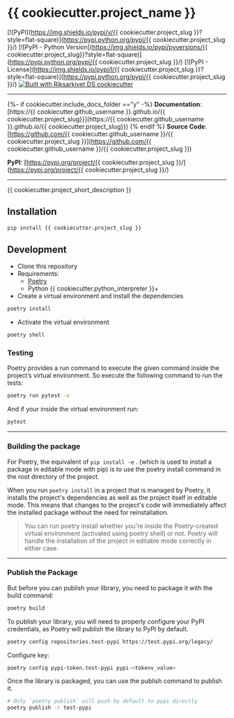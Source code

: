 # {{ cookiecutter.project_name }}

[![PyPI](https://img.shields.io/pypi/v/{{ cookiecutter.project_slug }}?style=flat-square)](https://pypi.python.org/pypi/{{ cookiecutter.project_slug }}/)
[![PyPI - Python Version](https://img.shields.io/pypi/pyversions/{{ cookiecutter.project_slug}}?style=flat-square)](https://pypi.python.org/pypi/{{ cookiecutter.project_slug }}/)
[![PyPI - License](https://img.shields.io/pypi/l/{{ cookiecutter.project_slug }}?style=flat-square)](https://pypi.python.org/pypi/{{ cookiecutter.project_slug }}/)
[![Built with Riksarkivet DS cookiecutter](https://img.shields.io/badge/built%20with-Cookiecutter%20Django-ff69b4.svg?logo=cookiecutter)](https://github.com/Swedish-National-Archives-AI-lab/package_cookiecutter)

---

{%- if cookiecutter.include_docs_folder =="y" -%}
**Documentation**: [https://{{ cookiecutter.github_username }}.github.io/{{ cookiecutter.project_slug}}](https://{{ cookiecutter.github_username }}.github.io/{{ cookiecutter.project_slug}})
{% endif %}
**Source Code**: [https://github.com/{{ cookiecutter.github_username }}/{{ cookiecutter.project_slug }}](https://github.com/{{ cookiecutter.github_username }}/{{ cookiecutter.project_slug }})

**PyPI**: [https://pypi.org/project/{{ cookiecutter.project_slug }}/](https://pypi.org/project/{{ cookiecutter.project_slug }}/)

---

{{ cookiecutter.project_short_description }}

## Installation

```sh
pip install {{ cookiecutter.project_slug }}
```

## Development

- Clone this repository
- Requirements:
  - [Poetry](https://python-poetry.org/)
  - Python {{ cookiecutter.python_interpreter }}+
- Create a virtual environment and install the dependencies

```sh
poetry install
```

- Activate the virtual environment

```sh
poetry shell
```

### Testing

Poetry provides a run command to execute the given command inside the project’s virtual environment. So execute the following command to run the tests:

```sh
poetry run pytest -v
```

And if your inside the virtual environment run:

```sh
pytest
```

---

### Building the package

For Poetry, the equivalent of `pip install -e` . (which is used to install a package in editable mode with pip) is to use the poetry install command in the root directory of the project.

When you run `poetry install` in a project that is managed by Poetry, it installs the project's dependencies as well as the project itself in editable mode. This means that changes to the project's code will immediately affect the installed package without the need for reinstallation.

> You can run poetry install whether you're inside the Poetry-created virtual environment (activated using poetry shell) or not. Poetry will handle the installation of the project in editable mode correctly in either case.

---

### Publish the Package

But before you can publish your library, you need to package it with the build command:

```sh
poetry build
```

To publish your library, you will need to properly configure your PyPI credentials, as Poetry will publish the library to PyPI by default.

```sh
poetry config repositories.test-pypi https://test.pypi.org/legacy/
```

Configure key:

```sh
poetry config pypi-token.test-pypi pypi-<tokenv_value>
```

Once the library is packaged, you can use the publish command to publish it.

```sh
# Only `poetry publish` will push by default to pypi directly
poetry publish -r test-pypi
```

